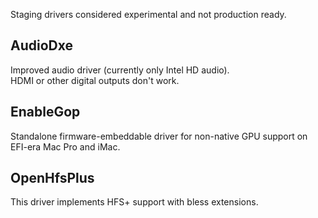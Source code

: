 Staging drivers considered experimental and not production ready.

## AudioDxe
Improved audio driver (currently only Intel HD audio).  
HDMI or other digital outputs don't work.

## EnableGop
Standalone firmware-embeddable driver for non-native GPU support on EFI-era Mac Pro and iMac.

## OpenHfsPlus
This driver implements HFS+ support with bless extensions.
